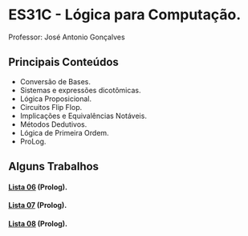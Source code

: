# ES31C - Lógica para Computação.
Professor: José Antonio Gonçalves

## Principais Conteúdos
* Conversão de Bases.
* Sistemas e expressões dicotômicas.
* Lógica Proposicional.
* Circuitos Flip Flop.
* Implicações e Equivalências Notáveis.
* Métodos Dedutivos.
* Lógica de Primeira Ordem.
* ProLog.

## Alguns Trabalhos

#### 
#### [Lista 06](https://github.com/LucasColler/UTFPR-ES-1/blob/master/ES61G%20-%20L%C3%B3gica/LISTA%2006.pl) (Prolog).
#### [Lista 07](https://github.com/LucasColler/UTFPR-ES-1/blob/master/ES61G%20-%20L%C3%B3gica/LISTA%2007.pl) (Prolog).
#### [Lista 08](https://github.com/LucasColler/UTFPR-ES-1/blob/master/ES61G%20-%20L%C3%B3gica/LISTA%2008.pl) (Prolog).

